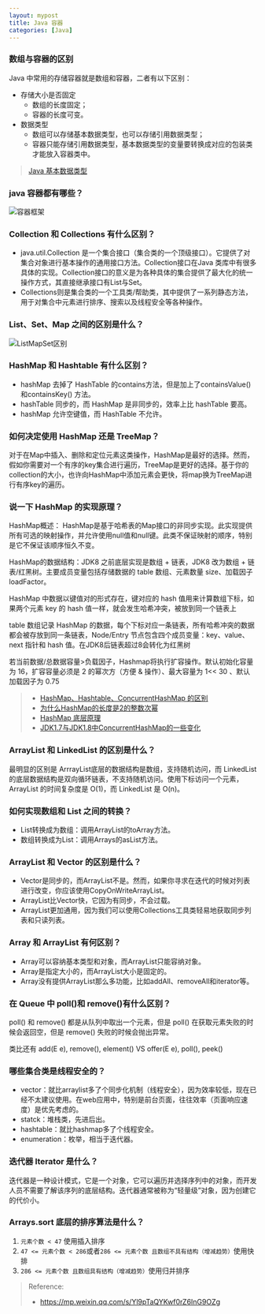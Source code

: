 ```yaml
---
layout: mypost
title: Java 容器
categories: [Java]
---
```






### 数组与容器的区别

Java 中常用的存储容器就是数组和容器，二者有以下区别：

- 存储大小是否固定
  - 数组的长度固定；
  - 容器的长度可变。
- 数据类型
  - 数组可以存储基本数据类型，也可以存储引用数据类型；
  - 容器只能存储引用数据类型，基本数据类型的变量要转换成对应的包装类才能放入容器类中。

> [Java 基本数据类型](https://github.com/dunwu/javacore/blob/master/docs/basics/java-data-type.md)

### java 容器都有哪些？

![容器框架](容器框架.jpg)

### Collection 和 Collections 有什么区别？

- java.util.Collection 是一个集合接口（集合类的一个顶级接口）。它提供了对集合对象进行基本操作的通用接口方法。Collection接口在Java 类库中有很多具体的实现。Collection接口的意义是为各种具体的集合提供了最大化的统一操作方式，其直接继承接口有List与Set。
- Collections则是集合类的一个工具类/帮助类，其中提供了一系列静态方法，用于对集合中元素进行排序、搜索以及线程安全等各种操作。

### List、Set、Map 之间的区别是什么？

![ListMapSet区别](ListMapSet区别.jpg)

### HashMap 和 Hashtable 有什么区别？

- hashMap 去掉了 HashTable 的contains方法，但是加上了containsValue() 和containsKey() 方法。
- hashTable 同步的，而 HashMap 是非同步的，效率上比 hashTable 要高。
- hashMap 允许空键值，而 HashTable 不允许。

### 如何决定使用 HashMap 还是 TreeMap？

对于在Map中插入、删除和定位元素这类操作，HashMap是最好的选择。然而，假如你需要对一个有序的key集合进行遍历，TreeMap是更好的选择。基于你的collection的大小，也许向HashMap中添加元素会更快，将map换为TreeMap进行有序key的遍历。

### 说一下 HashMap 的实现原理？

HashMap概述： HashMap是基于哈希表的Map接口的非同步实现。此实现提供所有可选的映射操作，并允许使用null值和null键。此类不保证映射的顺序，特别是它不保证该顺序恒久不变。 

HashMap的数据结构：JDK8 之前底层实现是数组 + 链表，JDK8 改为数组 + 链表/红黑树。主要成员变量包括存储数据的 table 数组、元素数量 size、加载因子 loadFactor。

HashMap 中数据以键值对的形式存在，键对应的 hash 值用来计算数组下标，如果两个元素 key 的 hash 值一样，就会发生哈希冲突，被放到同一个链表上

table 数组记录 HashMap 的数据，每个下标对应一条链表，所有哈希冲突的数据都会被存放到同一条链表，Node/Entry 节点包含四个成员变量：key、value、next 指针和 hash 值。在JDK8后链表超过8会转化为红黑树

若当前数据/总数据容量>负载因子，Hashmap将执行扩容操作。默认初始化容量为 16，扩容容量必须是 2 的幂次方（方便 & 操作）、最大容量为 1<< 30 、默认加载因子为 0.75

> + [HashMap、Hashtable、ConcurrentHashMap 的区别](https://www.cnblogs.com/heyonggang/p/9112731.html)
> + [为什么HashMap的长度是2的整数次幂](https://zhuanlan.zhihu.com/p/91636401)
> + [HashMap 底层原理](https://zhuanlan.zhihu.com/p/129643773)
> + [JDK1.7与JDK1.8中ConcurrentHashMap的一些变化](https://www.sakuratears.top/blog/JDK1-7与JDK1-8中ConcurrentHashMap的一些变化.html)

### ArrayList 和 LinkedList 的区别是什么？

最明显的区别是 ArrrayList底层的数据结构是数组，支持随机访问，而 LinkedList 的底层数据结构是双向循环链表，不支持随机访问。使用下标访问一个元素，ArrayList 的时间复杂度是 O(1)，而 LinkedList 是 O(n)。

### 如何实现数组和 List 之间的转换？

- List转换成为数组：调用ArrayList的toArray方法。
- 数组转换成为List：调用Arrays的asList方法。

### ArrayList 和 Vector 的区别是什么？

- Vector是同步的，而ArrayList不是。然而，如果你寻求在迭代的时候对列表进行改变，你应该使用CopyOnWriteArrayList。 
- ArrayList比Vector快，它因为有同步，不会过载。 
- ArrayList更加通用，因为我们可以使用Collections工具类轻易地获取同步列表和只读列表。

### Array 和 ArrayList 有何区别？

- Array可以容纳基本类型和对象，而ArrayList只能容纳对象。 
- Array是指定大小的，而ArrayList大小是固定的。 
- Array没有提供ArrayList那么多功能，比如addAll、removeAll和iterator等。

### 在 Queue 中 poll()和 remove()有什么区别？

poll() 和 remove() 都是从队列中取出一个元素，但是 poll() 在获取元素失败的时候会返回空，但是 remove() 失败的时候会抛出异常。

类比还有 add(E e), remove(), element() VS offer(E e), poll(), peek()

### 哪些集合类是线程安全的？

- vector：就比arraylist多了个同步化机制（线程安全），因为效率较低，现在已经不太建议使用。在web应用中，特别是前台页面，往往效率（页面响应速度）是优先考虑的。
- statck：堆栈类，先进后出。
- hashtable：就比hashmap多了个线程安全。
- enumeration：枚举，相当于迭代器。

### 迭代器 Iterator 是什么？

迭代器是一种设计模式，它是一个对象，它可以遍历并选择序列中的对象，而开发人员不需要了解该序列的底层结构。迭代器通常被称为“轻量级”对象，因为创建它的代价小。

### Arrays.sort 底层的排序算法是什么？

1. `元素个数 < 47` 使用插入排序
2. `47 <= 元素个数 < 286`或者`286 <= 元素个数 且数组不具有结构（增减趋势）`使用快排
3. `286 <= 元素个数 且数组具有结构（增减趋势）`使用归并排序

> Reference:
>
> + https://mp.weixin.qq.com/s/Yl9pTaQYKwf0rZ6InG9OZg
